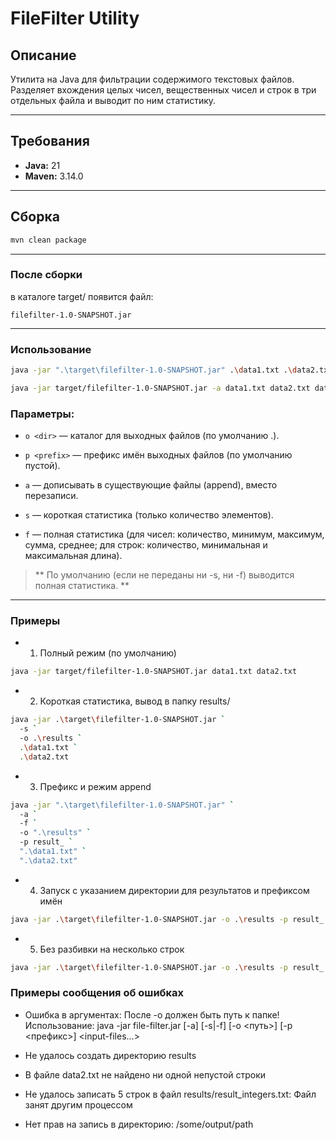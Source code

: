 # FileFilter Utility

## Описание

Утилита на Java для фильтрации содержимого текстовых файлов.  
Разделяет вхождения целых чисел, вещественных чисел и строк в три отдельных файла и выводит по ним статистику.

---

## Требования

- **Java:** 21
- **Maven:** 3.14.0

---

## Сборка

```bash
mvn clean package
```
---

###  После сборки 

в каталоге target/ появится файл:
```
filefilter-1.0-SNAPSHOT.jar
```

---

### Использование

```bash
java -jar ".\target\filefilter-1.0-SNAPSHOT.jar" .\data1.txt .\data2.txt .\data3.txt
```

```bash
java -jar target/filefilter-1.0-SNAPSHOT.jar -a data1.txt data2.txt data3.txt
```

### Параметры:

- `o <dir>` — каталог для выходных файлов (по умолчанию .).

- `p <prefix>` — префикс имён выходных файлов (по умолчанию пустой).

- `a` — дописывать в существующие файлы (append), вместо перезаписи.

- `s` — короткая статистика (только количество элементов).

- `f` — полная статистика (для чисел: количество, минимум, максимум, сумма, среднее; для строк: количество, минимальная и максимальная длина).

> ** По умолчанию (если не переданы ни -s, ни -f) выводится полная статистика. **

---

### Примеры
- 1) Полный режим (по умолчанию)

```bash
java -jar target/filefilter-1.0-SNAPSHOT.jar data1.txt data2.txt
```

- 2) Короткая статистика, вывод в папку results/

```bash
java -jar .\target\filefilter-1.0-SNAPSHOT.jar `
  -s `
  -o .\results `
  .\data1.txt `
  .\data2.txt
```

- 3) Префикс и режим append 

```bash
java -jar ".\target\filefilter-1.0-SNAPSHOT.jar" `
  -a `
  -f `
  -o ".\results" `
  -p result_ `
  ".\data1.txt" `
  ".\data2.txt"
```
- 4) Запуск с указанием директории для результатов и префиксом имён
```bash
java -jar .\target\filefilter-1.0-SNAPSHOT.jar -o .\results -p result_ .\data1.txt .\data2.txt .\data3.txt
```

- 5) Без разбивки на несколько строк
```bash
java -jar .\target\filefilter-1.0-SNAPSHOT.jar -o .\results -p result_ .\data1.txt .\data2.txt .\data3.txt
```

### Примеры сообщения об ошибках

- Ошибка в аргументах: После -o должен быть путь к папке!
     Использование: java -jar file-filter.jar [-a] [-s|-f] [-o <путь>] [-p <префикс>] <input-files...>
- Не удалось создать директорию results

- В файле data2.txt не найдено ни одной непустой строки

- Не удалось записать 5 строк в файл results/result_integers.txt: Файл занят другим процессом

- Нет прав на запись в директорию: /some/output/path